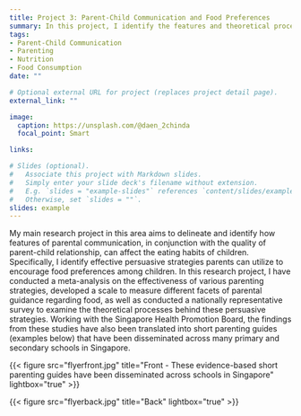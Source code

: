 ```yaml
---
title: Project 3: Parent-Child Communication and Food Preferences
summary: In this project, I identify the features and theoretical processes behind effective parenting strategies in encouraging healthier food consumption among children.
tags:
- Parent-Child Communication
- Parenting
- Nutrition
- Food Consumption
date: ""

# Optional external URL for project (replaces project detail page).
external_link: ""

image:
  caption: https://unsplash.com/@daen_2chinda
  focal_point: Smart

links:

# Slides (optional).
#   Associate this project with Markdown slides.
#   Simply enter your slide deck's filename without extension.
#   E.g. `slides = "example-slides"` references `content/slides/example-slides.md`.
#   Otherwise, set `slides = ""`.
slides: example
---
```


My main research project in this area aims to delineate and identify how features of parental communication, in conjunction with the quality of parent-child relationship, can affect the eating habits of children. Specifically, I identify effective persuasive strategies parents can utilize to encourage food preferences among children. In this research project, I have conducted a meta-analysis on the effectiveness of various parenting strategies, developed a scale to measure different facets of parental guidance regarding food, as well as conducted a nationally representative survey to examine the theoretical processes behind these persuasive strategies. Working with the Singapore Health Promotion Board, the findings from these studies have also been translated into short parenting guides (examples below) that have been disseminated across many primary and secondary schools in Singapore.

{{< figure src="flyerfront.jpg" title="Front - These evidence-based short parenting guides have been disseminated across schools in Singapore" lightbox="true" >}}

{{< figure src="flyerback.jpg" title="Back" lightbox="true" >}}
